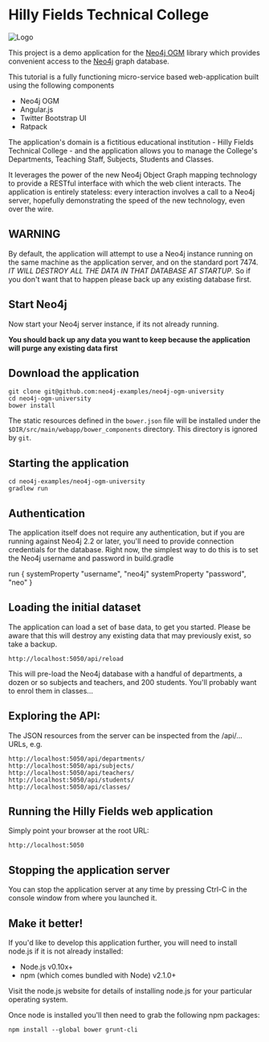 Hilly Fields Technical College
==============================
![Logo](https://raw.githubusercontent.com/neo4j-examples/sdn4-university/master/src/main/webapp/assets/images/engineering-dept.JPG)

This project is a demo application for the [Neo4j OGM](https://github.com/neo4j/neo4j-ogm)
library which provides convenient access to the [Neo4j](http://neo4j.org) graph database.

This tutorial is a fully functioning micro-service based web-application built using the following components

- Neo4j OGM
- Angular.js
- Twitter Bootstrap UI
- Ratpack

The application's domain is a fictitious educational institution - Hilly Fields Technical College - and the application
allows you to manage the College's Departments, Teaching Staff, Subjects, Students and Classes.

It leverages the power of the new Neo4j Object Graph mapping technology to provide a RESTful interface with which the web client interacts. The application is entirely stateless: every interaction involves a call to a Neo4j server, hopefully demonstrating the speed of the new technology, even over the wire.

WARNING
-------
By default, the application will attempt to use a Neo4j instance running on the same machine as the application server, and on the standard port 7474. *IT WILL DESTROY ALL THE DATA IN THAT DATABASE AT STARTUP*. So if you don't want that to happen please back up any existing database first.

Start Neo4j
-----------

Now start your Neo4j server instance, if its not already running.

**You should back up any data you want to keep because the application will purge any existing data first**

Download the application
------------------------

```
git clone git@github.com:neo4j-examples/neo4j-ogm-university
cd neo4j-ogm-university
bower install
```

The static resources defined in the `bower.json` file will be installed under the `$DIR/src/main/webapp/bower_components` directory. This directory is
ignored by `git`.

Starting the application
------------------------

    cd neo4j-examples/neo4j-ogm-university
    gradlew run

Authentication
--------------
The application itself does not require any authentication, but if you are running against Neo4j 2.2 or later,
you'll need to provide connection credentials for the database. Right now, the simplest way to do this is to set
the Neo4j username and password in build.gradle

   run {
     systemProperty "username", "neo4j"
     systemProperty "password", "neo"
   }

Loading the initial dataset
---------------------------
The application can load a set of base data, to get you started. Please be aware that this will destroy
any existing data that may previously exist, so take a backup.

    http://localhost:5050/api/reload

This will pre-load the Neo4j database with a handful of departments, a dozen or so subjects and teachers,
and 200 students. You'll probably want to enrol them in classes...

Exploring the API:
-----------------
The JSON resources from the server can be inspected from the /api/... URLs, e.g.

    http://localhost:5050/api/departments/
    http://localhost:5050/api/subjects/
    http://localhost:5050/api/teachers/
    http://localhost:5050/api/students/
    http://localhost:5050/api/classes/

Running the Hilly Fields web application
----------------------------------------
Simply point your browser at the root URL:

    http://localhost:5050

Stopping the application server
-------------------------------
You can stop the application server at any time by pressing Ctrl-C in the console window from where you launched it.

Make it better!
---------------
If you'd like to develop this application further, you will need to install node.js if it is not already installed:

- Node.js v0.10x+
- npm (which comes bundled with Node) v2.1.0+

Visit the node.js website for details of installing node.js for your particular operating system.

Once node is installed you'll then need to grab the following npm packages:

    npm install --global bower grunt-cli
